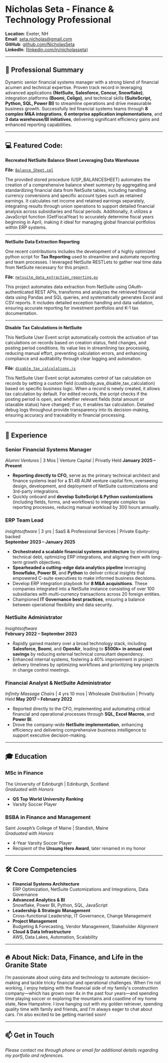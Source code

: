 
# Nicholas Seta - Finance & Technology Professional

**Location**: Exeter, NH  
**Email**: [seta.nicholas@gmail.com](mailto:seta.nicholas@gmail.com)  
**GitHub**: [github.com/NicholasSeta](https://github.com/setanicholas)  
**LinkedIn**: [[linkedin.com/in/nicholasseta)](https://www.linkedin.com/in/nicholasseta)



---



## 🚀 Professional Summary

Dynamic senior financial systems manager with a strong blend of financial acumen and technical expertise. Proven track record in leveraging advanced applications **(NetSuite, Salesforce, Concur, Snowflake)**, integration platforms **(Boomi, Celigo)**, and technical skills **(SuiteScript, Python, SQL, Power BI)** to streamline operations and drive measurable business growth. Successfully led financial systems teams through **8 complex M&A integrations**, **6 enterprise application implementations**, and **3 data warehouse/BI initiatives**, delivering significant efficiency gains and enhanced reporting capabilities.


---


## 💻 Featured Code: 

**Recreated NetSuite Balance Sheet Leveraging Data Warehouse** 

**File**: [`Balance_Sheet.sql`](https://github.com/setanicholas/portfolio/blob/main/assets/sql/BALANCE_SHEET.sql)

The provided stored procedure (USP_BALANCESHEET) automates the creation of a comprehensive balance sheet summary by aggregating and standardizing financial data from NetSuite tables, including handling currency conversions and specific account types such as retained earnings. It calculates net income and retained earnings separately, integrating results through union operations to support detailed financial analysis across subsidiaries and fiscal periods. Additionally, it utilizes a JavaScript function (GetFiscalYear) to accurately determine fiscal years beginning in April, making it ideal for managing global financial portfolios within ERP systems.

---

**NetSuite Data Extraction Reporting**

One recent contributions includes the development of a highly optimized python script for **Tax Reporting** used to streamline and automate reporting and team processes. I leveraged NetSuite RESTLets to gather real time data from NetSuite necessary for this project. 

**File**: [`netsuite_data_extraction_reporting.py`](https://github.com/setanicholas/portfolio/blob/main/assets/python/netsuite_data_extraction_reporting.py)

This project automates data extraction from NetSuite using OAuth-authenticated REST APIs, transforms and analyzes the retrieved financial data using Pandas and SQL queries, and systematically generates Excel and CSV reports. It includes detailed exception handling and data validation, ensuring accurate reporting for investment portfolios and K-1 tax documentation.

---

**Disable Tax Calculations in NetSuite**

This NetSuite User Event script automatically controls the activation of tax calculations on records based on creation status, field changes, and posting period conditions. Its value lies in streamlining tax processing, reducing manual effort, preventing calculation errors, and enhancing compliance and auditability through clear logging and automation.

**File**: [`disable_tax_calculations.js`](https://github.com/setanicholas/portfolio/blob/main/assets/suitescript/disable_tax_calculations.js)

This NetSuite User Event script automates control of tax calculation on records by setting a custom field (custbody_ava_disable_tax_calculation) based on specific business logic. When a record is newly created, it allows tax calculation by default. For edited records, the script checks if the posting period is open, and whether relevant fields (total amount or istaxable status) have changed; if so, it enables tax calculation. Detailed debug logs throughout provide transparency into its decision-making, ensuring accuracy and traceability in financial processing.


---




## 💼 Experience


### **Senior Financial Systems Manager**  
*Alumni Ventures* | 3 Mos | Venture Capital | Privatly Held
**January 2025 – Present**
- **Reporting directly to CFO,** serve as the primary technical architect and finance systems lead for a $1.4B AUM venture capital firm, overseeing design, development, and deployment of NetSuite customizations and 3rd-party integrations.
- Quickly onboard and **develop SuiteScript & Python customizations** (including fields, forms, and workflows) to integrate complex tax reporting processes, reducing manual workload by 300 hours annually.


### **ERP Team Lead**  
*insightsoftware* | 3 yrs | SaaS & Professional Services | Private Equity-backed  
**September 2023 – January 2025**
- **Orchestrated a scalable financial systems architecture** by eliminating technical debt, optimizing ERP integrations, and aligning them with long-term growth objectives.
- **Spearheaded a cutting-edge data analytics pipeline** leveraging **Snowflake, Power BI**, and **Python** to deliver critical insights that empowered C-suite executives to make informed business decisions.
- Develop ERP integration playbook for **8 M&A acquisitions**. These companies integrated into a NetSuite instance consisting of over 100 subsidiaries with multi-currency transactions across 20 foreign entities.
- Championed **IT Governance best practices**, ensuring a balance between operational flexibility and data security.

### **NetSuite Administrator**  
*Insightsoftware*  
**February 2022 – September 2023**
- Rapidly gained mastery over a broad technology stack, including **Salesforce, Boomi**, and **OpenAir**, leading to **$500k+ in annual cost savings** by reducing external technical consultant dependency.
- Enhanced internal systems, fostering a 40% improvement in project delivery timelines by optimizing workflows and prioritizing key projects in change control meetings.


### **Financial Analyst & NetSuite Administrator**  
*Infinity Massage Chairs* | 4 yrs 10 mos | Wholesale Distribution | Privatly Held
**May 2017 – February 2022**
- Reported directly to the CFO, implementing and automating critical financial and operational processes through **SQL, Excel Macros**, and **Power BI**.
- Drove the company-wide **NetSuite implementation**, enhancing efficiency and delivering comprehensive business intelligence to support executive decision-making.



---



## 🎓 Education

### **MSc in Finance**  
The University of Edinburgh | Edinburgh, Scotland  
*Graduated with Honors*
- **QS Top World University Ranking**
- Varsity Soccer Player

### **BSBA in Finance and Management**  
Saint Joseph’s College of Maine | Standish, Maine  
*Graduated with Honors*
- 4-Year Varsity Soccer Player  
- Recipient of the **Unsung Hero Award**, later renamed in my honor



---



## 🛠️ Core Competencies

- **Financial Systems Architecture**  
  ERP Optimization, NetSuite Customizations and Integrations, Data Governance
- **Advanced Analytics & BI**  
  Snowflake, Power BI, Python, SQL, JavaScript
- **Leadership & Strategic Management**  
  Cross-functional Leadership, IT Governance, Change Management
- **Project Management**  
  Budgeting & Forecasting, Vendor Management, Stakeholder Alignment
- **Cloud & Data Infrastructure**  
  AWS, Data Lakes, Automation, Scalability



---



## 🔥 About Nick: Data, Finance, and Life in the Granite State

I’m passionate about using data and technology to automate decision-making and tackle tricky financial and operational challenges. When I’m not working, I enjoy helping with the financial side of my family's construction company—which has grown over 4x in the past four years—and spending time playing soccer or exploring the mountains and coastline of my home state, New Hampshire. I love hanging out with my golden retriever, spending quality time with family and friends, and I'm always eager to chat about cars. I'm also excited to be getting married soon!


---

## 📫 Get in Touch

*Please contact me through phone or email for additional details regarding my portfolio and references.*
